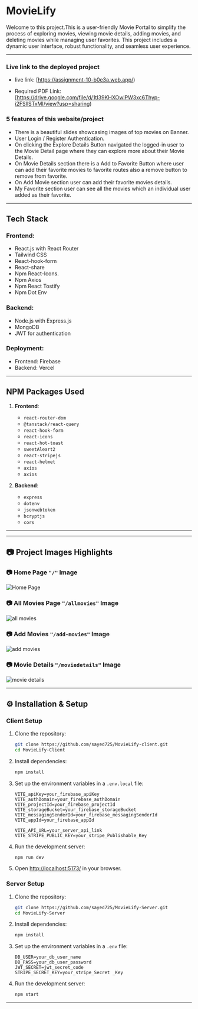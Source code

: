 # MovieLify

Welcome to this project.This is a user-friendly Movie Portal to simplify the process of exploring movies, viewing movie details, adding movies, and deleting movies while managing user favorites. This project includes a dynamic user interface, robust functionality, and seamless user experience.

---

### Live link to the deployed project



- live link:   [https://assignment-10-b0e3a.web.app/) 

- Required PDF Link:   [https://drive.google.com/file/d/1tI39KHXOwlPW3xc6Thyp-i2FSIlSTxMI/view?usp=sharing) 




### 5 features of this website/project

- There is a beautiful slides showcasing images of top movies on Banner.
- User Login / Register Authentication. 
- On clicking the Explore Details Button navigated the logged-in user to the Movie Detail page where they can explore more about their Movie Details.
- On Movie Details section there is a Add to Favorite Button where user can add their favorite movies to favorite routes also a remove button to remove from favorite.
- On Add Movie section user can add their favorite movies details.
- My Favorite section user can see all the movies which an individual user added as their favorite.



---

## Tech Stack  
### Frontend:  
- React.js with React Router  
- Tailwind CSS  
- React-hook-form   
- React-share 
- Npm React-Icons. 
- Npm Axios
- Npm React Tostify 
- Npm Dot Env  

### Backend:  
- Node.js with Express.js  
- MongoDB 
- JWT for authentication  

### Deployment:  
- Frontend: Firebase  
- Backend: Vercel 

---

## NPM Packages Used  
1. **Frontend**:  
   - `react-router-dom`  
   - `@tanstack/react-query`  
   - `react-hook-form`  
   - `react-icons`     
   - `react-hot-toast`  
   - `sweetAleart2`  
   - `react-stripejs`  
   - `react-helmet`  
   - `axios`  
   - `axios`  

2. **Backend**:  
   - `express`    
   - `dotenv`  
   - `jsonwebtoken`  
   - `bcryptjs`  
   - `cors`  

---



---

## 📷 Project Images Highlights

### 📷 Home Page `"/"` Image

![Home Page](https://i.ibb.co.com/gLKQQ15f/Movilify-home.png)

### 📷 All Movies Page `"/allmovies"` Image

![all movies](https://i.ibb.co.com/V0mHvpQN/Movielify-allmovies.png)

### 📷 Add Movies `"/add-movies"` Image

![add movies](https://i.ibb.co.com/9HTqRDWD/Movielify-addmovies.png)

### 📷 Movie Details `"/moviedetails"` Image

![movie details](https://i.ibb.co.com/ksK4T7fT/Movielify-moviedetails.png)

---

## ⚙️ Installation & Setup

### Client Setup

1. Clone the repository:

   ```bash
   git clone https://github.com/sayed725/MovieLify-client.git
   cd MovieLify-Client
   ```

2. Install dependencies:

   ```bash
   npm install
   ```

3. Set up the environment variables in a `.env.local` file:

   ```env
   VITE_apiKey=your_firebase_apiKey
   VITE_authDomain=your_firebase_authDomain
   VITE_projectId=your_firebase_projectId
   VITE_storageBucket=your_firebase_storageBucket
   VITE_messagingSenderId=your_firebase_messagingSenderId
   VITE_appId=your_firebase_appId

   VITE_API_URL=your_server_api_link
   VITE_STRIPE_PUBLIC_KEY=your_stripe_Publishable_Key
   ```

4. Run the development server:

   ```bash
   npm run dev
   ```

5. Open [http://localhost:5173/](http://localhost:5173/) in your browser.

### Server Setup

1. Clone the repository:

   ```bash
   git clone https://github.com/sayed725/MovieLify-Server.git
   cd MovieLify-Server
   ```

2. Install dependencies:

   ```bash
   npm install
   ```

3. Set up the environment variables in a `.env` file:
   ```env
   DB_USER=your_db_user_name
   DB_PASS=your_db_user_password
   JWT_SECRET=jwt_secret_code
   STRIPE_SECRET_KEY=your_stripe_Secret _Key
   ```
4. Run the development server:
   ```bash
   npm start
   ```

---












